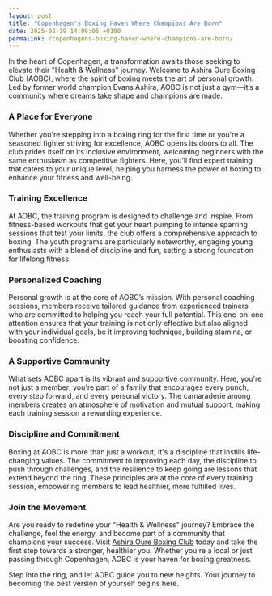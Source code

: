 ```yaml
---
layout: post
title: "Copenhagen's Boxing Haven Where Champions Are Born"
date: 2025-02-19 14:06:06 +0100
permalink: /copenhagens-boxing-haven-where-champions-are-born/
---
```



In the heart of Copenhagen, a transformation awaits those seeking to elevate their "Health & Wellness" journey. Welcome to Ashira Oure Boxing Club (AOBC), where the spirit of boxing meets the art of personal growth. Led by former world champion Evans Ashira, AOBC is not just a gym—it’s a community where dreams take shape and champions are made.

### A Place for Everyone

Whether you're stepping into a boxing ring for the first time or you're a seasoned fighter striving for excellence, AOBC opens its doors to all. The club prides itself on its inclusive environment, welcoming beginners with the same enthusiasm as competitive fighters. Here, you’ll find expert training that caters to your unique level, helping you harness the power of boxing to enhance your fitness and well-being.

### Training Excellence

At AOBC, the training program is designed to challenge and inspire. From fitness-based workouts that get your heart pumping to intense sparring sessions that test your limits, the club offers a comprehensive approach to boxing. The youth programs are particularly noteworthy, engaging young enthusiasts with a blend of discipline and fun, setting a strong foundation for lifelong fitness.

### Personalized Coaching

Personal growth is at the core of AOBC’s mission. With personal coaching sessions, members receive tailored guidance from experienced trainers who are committed to helping you reach your full potential. This one-on-one attention ensures that your training is not only effective but also aligned with your individual goals, be it improving technique, building stamina, or boosting confidence.

### A Supportive Community

What sets AOBC apart is its vibrant and supportive community. Here, you're not just a member; you're part of a family that encourages every punch, every step forward, and every personal victory. The camaraderie among members creates an atmosphere of motivation and mutual support, making each training session a rewarding experience.

### Discipline and Commitment

Boxing at AOBC is more than just a workout; it's a discipline that instills life-changing values. The commitment to improving each day, the discipline to push through challenges, and the resilience to keep going are lessons that extend beyond the ring. These principles are at the core of every training session, empowering members to lead healthier, more fulfilled lives.

### Join the Movement

Are you ready to redefine your "Health & Wellness" journey? Embrace the challenge, feel the energy, and become part of a community that champions your success. Visit [Ashira Oure Boxing Club](https://www.ashiraoure.com/) today and take the first step towards a stronger, healthier you. Whether you're a local or just passing through Copenhagen, AOBC is your haven for boxing greatness. 

Step into the ring, and let AOBC guide you to new heights. Your journey to becoming the best version of yourself begins here.